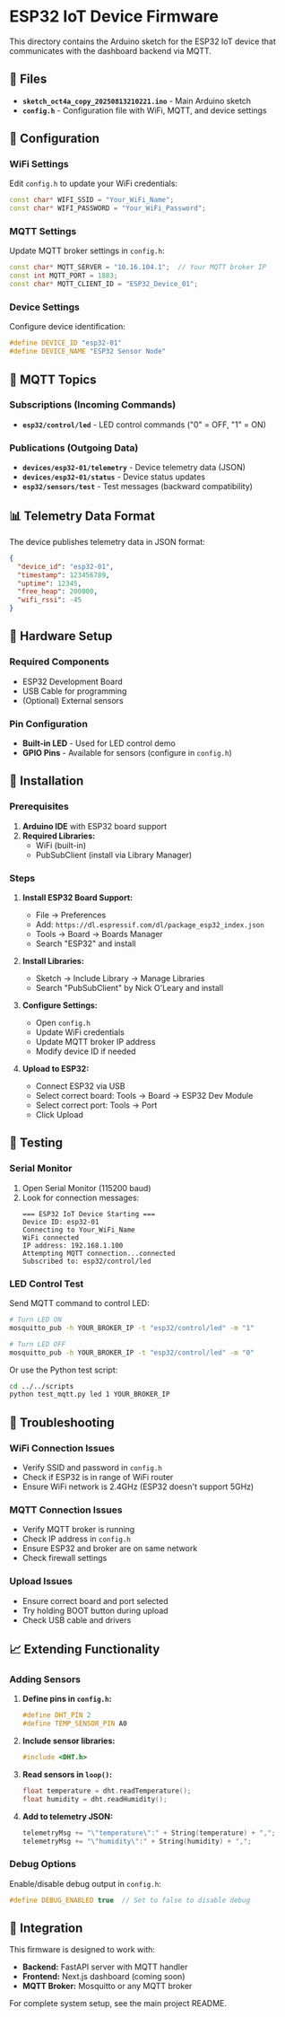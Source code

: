 # ESP32 IoT Device Firmware

This directory contains the Arduino sketch for the ESP32 IoT device that communicates with the dashboard backend via MQTT.

## 📁 Files

- **`sketch_oct4a_copy_20250813210221.ino`** - Main Arduino sketch
- **`config.h`** - Configuration file with WiFi, MQTT, and device settings

## 🔧 Configuration

### WiFi Settings
Edit `config.h` to update your WiFi credentials:
```cpp
const char* WIFI_SSID = "Your_WiFi_Name";
const char* WIFI_PASSWORD = "Your_WiFi_Password";
```

### MQTT Settings
Update MQTT broker settings in `config.h`:
```cpp
const char* MQTT_SERVER = "10.16.104.1";  // Your MQTT broker IP
const int MQTT_PORT = 1883;
const char* MQTT_CLIENT_ID = "ESP32_Device_01";
```

### Device Settings
Configure device identification:
```cpp
#define DEVICE_ID "esp32-01"
#define DEVICE_NAME "ESP32 Sensor Node"
```

## 📡 MQTT Topics

### Subscriptions (Incoming Commands)
- **`esp32/control/led`** - LED control commands ("0" = OFF, "1" = ON)

### Publications (Outgoing Data)
- **`devices/esp32-01/telemetry`** - Device telemetry data (JSON)
- **`devices/esp32-01/status`** - Device status updates
- **`esp32/sensors/test`** - Test messages (backward compatibility)

## 📊 Telemetry Data Format

The device publishes telemetry data in JSON format:
```json
{
  "device_id": "esp32-01",
  "timestamp": 123456789,
  "uptime": 12345,
  "free_heap": 200000,
  "wifi_rssi": -45
}
```

## 🔌 Hardware Setup

### Required Components
- ESP32 Development Board
- USB Cable for programming
- (Optional) External sensors

### Pin Configuration
- **Built-in LED** - Used for LED control demo
- **GPIO Pins** - Available for sensors (configure in `config.h`)

## 🚀 Installation

### Prerequisites
1. **Arduino IDE** with ESP32 board support
2. **Required Libraries:**
   - WiFi (built-in)
   - PubSubClient (install via Library Manager)

### Steps
1. **Install ESP32 Board Support:**
   - File → Preferences
   - Add: `https://dl.espressif.com/dl/package_esp32_index.json`
   - Tools → Board → Boards Manager
   - Search "ESP32" and install

2. **Install Libraries:**
   - Sketch → Include Library → Manage Libraries
   - Search "PubSubClient" by Nick O'Leary and install

3. **Configure Settings:**
   - Open `config.h`
   - Update WiFi credentials
   - Update MQTT broker IP address
   - Modify device ID if needed

4. **Upload to ESP32:**
   - Connect ESP32 via USB
   - Select correct board: Tools → Board → ESP32 Dev Module
   - Select correct port: Tools → Port
   - Click Upload

## 🔧 Testing

### Serial Monitor
1. Open Serial Monitor (115200 baud)
2. Look for connection messages:
   ```
   === ESP32 IoT Device Starting ===
   Device ID: esp32-01
   Connecting to Your_WiFi_Name
   WiFi connected
   IP address: 192.168.1.100
   Attempting MQTT connection...connected
   Subscribed to: esp32/control/led
   ```

### LED Control Test
Send MQTT command to control LED:
```bash
# Turn LED ON
mosquitto_pub -h YOUR_BROKER_IP -t "esp32/control/led" -m "1"

# Turn LED OFF  
mosquitto_pub -h YOUR_BROKER_IP -t "esp32/control/led" -m "0"
```

Or use the Python test script:
```bash
cd ../../scripts
python test_mqtt.py led 1 YOUR_BROKER_IP
```

## 🐛 Troubleshooting

### WiFi Connection Issues
- Verify SSID and password in `config.h`
- Check if ESP32 is in range of WiFi router
- Ensure WiFi network is 2.4GHz (ESP32 doesn't support 5GHz)

### MQTT Connection Issues
- Verify MQTT broker is running
- Check IP address in `config.h`
- Ensure ESP32 and broker are on same network
- Check firewall settings

### Upload Issues
- Ensure correct board and port selected
- Try holding BOOT button during upload
- Check USB cable and drivers

## 📈 Extending Functionality

### Adding Sensors
1. **Define pins in `config.h`:**
   ```cpp
   #define DHT_PIN 2
   #define TEMP_SENSOR_PIN A0
   ```

2. **Include sensor libraries:**
   ```cpp
   #include <DHT.h>
   ```

3. **Read sensors in `loop()`:**
   ```cpp
   float temperature = dht.readTemperature();
   float humidity = dht.readHumidity();
   ```

4. **Add to telemetry JSON:**
   ```cpp
   telemetryMsg += "\"temperature\":" + String(temperature) + ",";
   telemetryMsg += "\"humidity\":" + String(humidity) + ",";
   ```

### Debug Options
Enable/disable debug output in `config.h`:
```cpp
#define DEBUG_ENABLED true  // Set to false to disable debug
```

## 🔗 Integration

This firmware is designed to work with:
- **Backend:** FastAPI server with MQTT handler
- **Frontend:** Next.js dashboard (coming soon)
- **MQTT Broker:** Mosquitto or any MQTT broker

For complete system setup, see the main project README.

